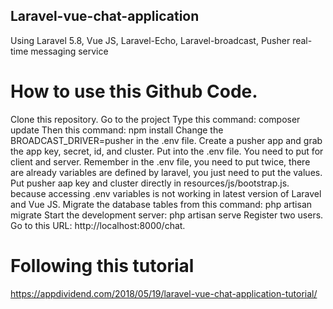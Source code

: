 
## Laravel-vue-chat-application

Using Laravel 5.8, Vue JS, Laravel-Echo, Laravel-broadcast, Pusher real-time messaging service


# How to use this Github Code.
Clone this repository.
Go to the project
Type this command: composer update
Then this command: npm install
Change the BROADCAST_DRIVER=pusher in the .env file.
Create a pusher app and grab the app key, secret, id, and cluster.
Put into the .env file. You need to put for client and server. Remember in the .env file, you need to put twice, there are already variables are defined by laravel, you just need to put the values.
Put pusher aap key and cluster directly in resources/js/bootstrap.js. because accessing .env variables is not working in latest version of Laravel and Vue JS.
Migrate the database tables from this command: php artisan migrate
Start the development server: php artisan serve
Register two users.
Go to this URL: http://localhost:8000/chat.



# Following this tutorial
https://appdividend.com/2018/05/19/laravel-vue-chat-application-tutorial/
